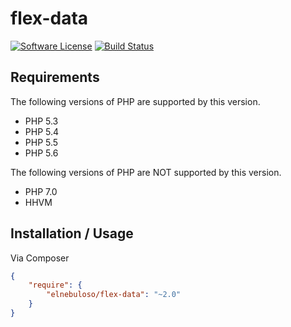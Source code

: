 # flex-data

[![Software License](https://img.shields.io/packagist/l/elnebuloso/flex-data.svg?style=flat-square)](LICENSE)
[![Build Status](https://img.shields.io/travis/elnebuloso/flex-data/master.svg?style=flat-square)](https://travis-ci.org/elnebuloso/flex-data)

## Requirements

The following versions of PHP are supported by this version.

* PHP 5.3
* PHP 5.4
* PHP 5.5
* PHP 5.6

The following versions of PHP are NOT supported by this version.

* PHP 7.0
* HHVM


## Installation / Usage

Via Composer

``` json
{
    "require": {
        "elnebuloso/flex-data": "~2.0"
    }
}
```